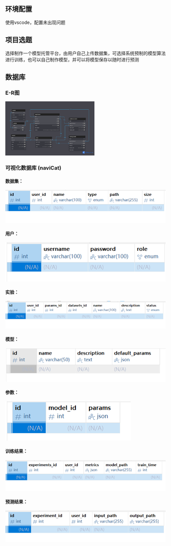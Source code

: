 ## 环境配置
使用vscode，配置未出现问题

## 项目选题
选择制作一个模型托管平台，由用户自己上传数据集，可选择系统预制的模型算法进行训练，也可以自己制作模型，并可以将模型保存以随时进行预测

## 数据库
### E-R图
<img src="./image/er.png" height = "170" width = "280">

### 可视化数据库 (naviCat)

#### 数据集：
![dataset](./image/dataset.png)

#### 用户：
![user](./image/user.png)

#### 实验：
![experiments](./image/experiments.png)

#### 模型：
![models](./image/models.png)

#### 参数：
![params](./image/params.png)

#### 训练结果：
![trainning_res](./image/trainning_res.png)

#### 预测结果：
![predict](./image/predict.png)
